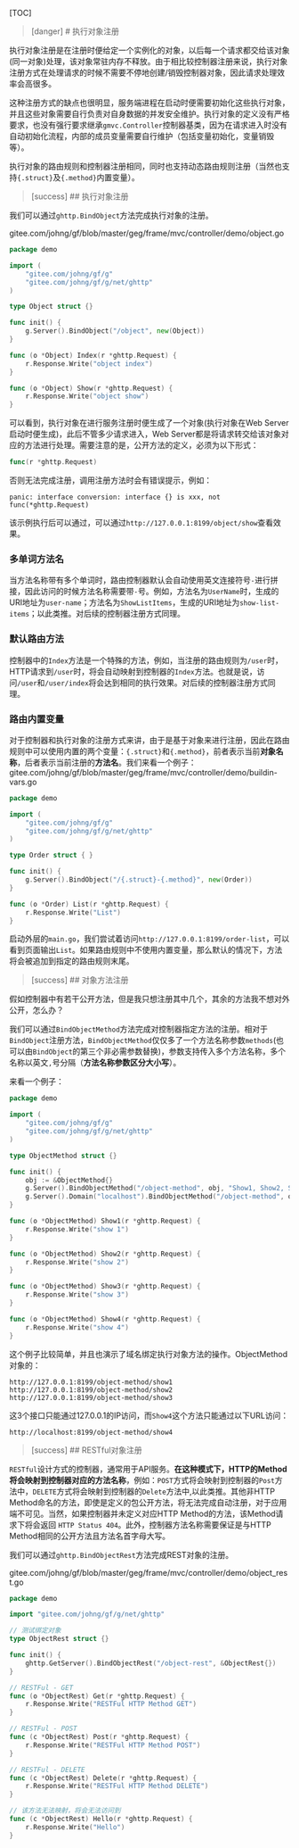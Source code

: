 
[TOC]

>[danger] # 执行对象注册

执行对象注册是在注册时便给定一个实例化的对象，以后每一个请求都交给该对象(同一对象)处理，该对象常驻内存不释放。由于相比较控制器注册来说，执行对象注册方式在处理请求的时候不需要不停地创建/销毁控制器对象，因此请求处理效率会高很多。

这种注册方式的缺点也很明显，服务端进程在启动时便需要初始化这些执行对象，并且这些对象需要自行负责对自身数据的并发安全维护。执行对象的定义没有严格要求，也没有强行要求继承```gmvc.Controller```控制器基类，因为在请求进入时没有自动初始化流程，内部的成员变量需要自行维护（包括变量初始化，变量销毁等）。

执行对象的路由规则和控制器注册相同，同时也支持动态路由规则注册（当然也支持```{.struct}```及```{.method}```内置变量）。

>[success] ## 执行对象注册

我们可以通过```ghttp.BindObject```方法完成执行对象的注册。

gitee.com/johng/gf/blob/master/geg/frame/mvc/controller/demo/object.go

```go
package demo

import (
    "gitee.com/johng/gf/g"
    "gitee.com/johng/gf/g/net/ghttp"
)

type Object struct {}

func init() {
    g.Server().BindObject("/object", new(Object))
}

func (o *Object) Index(r *ghttp.Request) {
    r.Response.Write("object index")
}

func (o *Object) Show(r *ghttp.Request) {
    r.Response.Write("object show")
}
```
可以看到，执行对象在进行服务注册时便生成了一个对象(执行对象在Web Server启动时便生成)，此后不管多少请求进入，Web Server都是将请求转交给该对象对应的方法进行处理。需要注意的是，公开方法的定义，必须为以下形式：
```go
func(r *ghttp.Request) 
```
否则无法完成注册，调用注册方法时会有错误提示，例如：
```shell
panic: interface conversion: interface {} is xxx, not func(*ghttp.Request)
```
该示例执行后可以通过，可以通过```http://127.0.0.1:8199/object/show```查看效果。


### 多单词方法名
当方法名称带有多个单词时，路由控制器默认会自动使用英文连接符号```-```进行拼接，因此访问的时候方法名称需要带```-```号。例如，方法名为```UserName```时，生成的URI地址为```user-name```；方法名为```ShowListItems```，生成的URI地址为```show-list-items```；以此类推。对后续的控制器注册方式同理。

### 默认路由方法

控制器中的```Index```方法是一个特殊的方法，例如，当注册的路由规则为```/user```时，HTTP请求到```/user```时，将会自动映射到控制器的```Index```方法。也就是说，访问```/user```和```/user/index```将会达到相同的执行效果。对后续的控制器注册方式同理。

### 路由内置变量

对于控制器和执行对象的注册方式来讲，由于是基于对象来进行注册，因此在路由规则中可以使用内置的两个变量：```{.struct}```和```{.method}```，前者表示当前**对象名称**，后者表示当前注册的**方法名**。我们来看一个例子：
gitee.com/johng/gf/blob/master/geg/frame/mvc/controller/demo/buildin-vars.go
```go
package demo

import (
    "gitee.com/johng/gf/g"
    "gitee.com/johng/gf/g/net/ghttp"
)

type Order struct { }

func init() {
    g.Server().BindObject("/{.struct}-{.method}", new(Order))
}

func (o *Order) List(r *ghttp.Request) {
    r.Response.Write("List")
}
```
启动外层的```main.go```，我们尝试着访问```http://127.0.0.1:8199/order-list```，可以看到页面输出```List```。如果路由规则中不使用内置变量，那么默认的情况下，方法将会被追加到指定的路由规则末尾。

>[success] ## 对象方法注册

假如控制器中有若干公开方法，但是我只想注册其中几个，其余的方法我不想对外公开，怎么办？

我们可以通过```BindObjectMethod```方法完成对控制器指定方法的注册。相对于```BindObject```注册方法，```BindObjectMethod```仅仅多了一个方法名称参数```methods```(也可以由```BindObject```的第三个非必需参数替换)，参数支持传入多个方法名称，多个名称以英文```,```号分隔（**方法名称参数区分大小写**）。

来看一个例子：

```go
package demo

import (
    "gitee.com/johng/gf/g"
    "gitee.com/johng/gf/g/net/ghttp"
)

type ObjectMethod struct {}

func init() {
    obj := &ObjectMethod{}
    g.Server().BindObjectMethod("/object-method", obj, "Show1, Show2, Show3")
    g.Server().Domain("localhost").BindObjectMethod("/object-method", obj, "Show4")
}

func (o *ObjectMethod) Show1(r *ghttp.Request) {
    r.Response.Write("show 1")
}

func (o *ObjectMethod) Show2(r *ghttp.Request) {
    r.Response.Write("show 2")
}

func (o *ObjectMethod) Show3(r *ghttp.Request) {
    r.Response.Write("show 3")
}

func (o *ObjectMethod) Show4(r *ghttp.Request) {
    r.Response.Write("show 4")
}
```
这个例子比较简单，并且也演示了域名绑定执行对象方法的操作。ObjectMethod对象的：
```shell
http://127.0.0.1:8199/object-method/show1
http://127.0.0.1:8199/object-method/show2
http://127.0.0.1:8199/object-method/show3
```
这3个接口只能通过127.0.0.1的IP访问，而```Show4```这个方法只能通过以下URL访问：
```shell
http://localhost:8199/object-method/show4
```



>[success] ## RESTful对象注册

```RESTful```设计方式的控制器，通常用于API服务。**在这种模式下，HTTP的Method将会映射到控制器对应的方法名称**，例如：```POST```方式将会映射到控制器的```Post```方法中，```DELETE```方式将会映射到控制器的```Delete```方法中,以此类推。其他非HTTP Method命名的方法，即使是定义的包公开方法，将无法完成自动注册，对于应用端不可见。当然，如果控制器并未定义对应HTTP Method的方法，该Method请求下将会返回 ```HTTP Status 404```。此外，控制器方法名称需要保证是与HTTP Method相同的公开方法且方法名首字母大写。

我们可以通过```ghttp.BindObjectRest```方法完成REST对象的注册。

gitee.com/johng/gf/blob/master/geg/frame/mvc/controller/demo/object_rest.go

```go
package demo

import "gitee.com/johng/gf/g/net/ghttp"

// 测试绑定对象
type ObjectRest struct {}

func init() {
    ghttp.GetServer().BindObjectRest("/object-rest", &ObjectRest{})
}

// RESTFul - GET
func (o *ObjectRest) Get(r *ghttp.Request) {
    r.Response.Write("RESTFul HTTP Method GET")
}

// RESTFul - POST
func (c *ObjectRest) Post(r *ghttp.Request) {
    r.Response.Write("RESTFul HTTP Method POST")
}

// RESTFul - DELETE
func (c *ObjectRest) Delete(r *ghttp.Request) {
    r.Response.Write("RESTFul HTTP Method DELETE")
}

// 该方法无法映射，将会无法访问到
func (c *ObjectRest) Hello(r *ghttp.Request) {
    r.Response.Write("Hello")
}
```